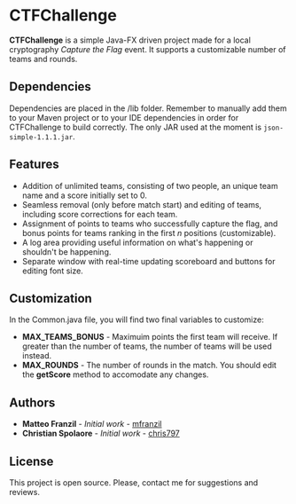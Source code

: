 # CTFChallenge

**CTFChallenge** is a simple Java-FX driven project made for a local cryptography *Capture the Flag* event.
It supports a customizable number of teams and rounds.

## Dependencies

Dependencies are placed in the /lib folder. Remember to manually add them to your Maven project or to your IDE dependencies in order for CTFChallenge to build correctly. The only JAR used at the moment is `json-simple-1.1.1.jar`.

## Features

* Addition of unlimited teams, consisting of two people, an unique team name and a score initially set to 0.
* Seamless removal (only before match start) and editing of teams, including score corrections for each team.
* Assignment of points to teams who successfully capture the flag, and bonus points for teams ranking in the first
  *n* positions (customizable).
* A log area providing useful information on what's happening or shouldn't be happening.
* Separate window with real-time updating scoreboard and buttons for editing font size.

## Customization

In the Common.java file, you will find two final variables to customize:

* **MAX_TEAMS_BONUS** - Maximuim points the first team will receive. If greater than the number of teams, the number
  of teams will be used instead.
* **MAX_ROUNDS** - The number of rounds in the match. You should edit the **getScore** method to accomodate any
  changes.

## Authors

* **Matteo Franzil** - *Initial work* - [mfranzil](https://github.com/mfranzil)
* **Christian Spolaore** - *Initial work* - [chris797](https://github.com/chris797)

## License

This project is open source. Please, contact me for suggestions and reviews.
